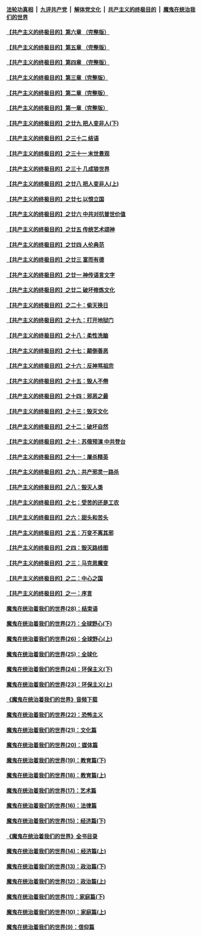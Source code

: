 ####  [法轮功真相](../../../../basic/blob/master/README.md?t=10290701) &nbsp;|&nbsp; [九评共产党](../../../../9ping.md/blob/master/README.md?t=10290701) &nbsp;|&nbsp; [解体党文化](../../../../jtdwh.md/blob/master/README.md?t=10290701)  &nbsp;|&nbsp; [共产主义的终极目的](../../../../gczydzjmd.md/blob/master/README.md?t=10290701) &nbsp;|&nbsp; [魔鬼在统治我们的世界](../../../../mgztzwmdsj.md/blob/master/README.md?t=10290701) 

#### [【共产主义的终极目的】第六章 （完整版）](../pages/nsc422/n11428913.md?t=10290701) 

#### [【共产主义的终极目的】第五章 （完整版）](../pages/nsc422/n11428912.md?t=10290701) 

#### [【共产主义的终极目的】第四章 （完整版）](../pages/nsc422/n11428907.md?t=10290701) 

#### [【共产主义的终极目的】第三章（完整版）](../pages/nsc422/n11428848.md?t=10290701) 

#### [【共产主义的终极目的】第二章（完整版）](../pages/nsc422/n11428831.md?t=10290701) 

#### [【共产主义的终极目的】第一章（完整版）](../pages/nsc422/n11417651.md?t=10290701) 

#### [【共产主义的终极目的】之廿九 把人变非人(下)](../pages/nsc422/n11344140.md?t=10290701) 

#### [【共产主义的终极目的】之三十二 结语](../pages/nsc422/n11360535.md?t=10290701) 

#### [【共产主义的终极目的】之三十一 末世景观](../pages/nsc422/n11351129.md?t=10290701) 

#### [【共产主义的终极目的】之三十 几成狼世界](../pages/nsc422/n11348280.md?t=10290701) 

#### [【共产主义的终极目的】之廿八 把人变非人(上)](../pages/nsc422/n11340492.md?t=10290701) 

#### [【共产主义的终极目的】之廿七 以恨立国](../pages/nsc422/n11336944.md?t=10290701) 

#### [【共产主义的终极目的】之廿六 中共对抗普世价值](../pages/nsc422/n11324785.md?t=10290701) 

#### [【共产主义的终极目的】之廿五 传统艺术颂神](../pages/nsc422/n11296396.md?t=10290701) 

#### [【共产主义的终极目的】之廿四 人伦典范](../pages/nsc422/n11296397.md?t=10290701) 

#### [【共产主义的终极目的】之廿三 富而有德](../pages/nsc422/n11283598.md?t=10290701) 

#### [【共产主义的终极目的】之廿一 神传语言文字](../pages/nsc422/n11263265.md?t=10290701) 

#### [【共产主义的终极目的】之廿二 破坏修炼文化](../pages/nsc422/n11245728.md?t=10290701) 

#### [【共产主义的终极目的】之二十：偷天换日](../pages/nsc422/n11238846.md?t=10290701) 

#### [【共产主义的终极目的】之十九：打开地狱门](../pages/nsc422/n11206376.md?t=10290701) 

#### [【共产主义的终极目的】之十八：柔性洗脑](../pages/nsc422/n11199994.md?t=10290701) 

#### [【共产主义的终极目的】之十七：颠倒善恶](../pages/nsc422/n11179782.md?t=10290701) 

#### [【共产主义的终极目的】之十六：反神骂祖宗](../pages/nsc422/n11166798.md?t=10290701) 

#### [【共产主义的终极目的】之十五：毁人不倦](../pages/nsc422/n11166792.md?t=10290701) 

#### [【共产主义的终极目的】之十四：邪恶之最](../pages/nsc422/n11150249.md?t=10290701) 

#### [【共产主义的终极目的】之十三：毁灭文化](../pages/nsc422/n11135227.md?t=10290701) 

#### [【共产主义的终极目的】之十二：破坏自然](../pages/nsc422/n11135214.md?t=10290701) 

#### [【共产主义的终极目的】之十：苏俄预演 中共登台](../pages/nsc422/n11118424.md?t=10290701) 

#### [【共产主义的终极目的】之十一：屠杀精英](../pages/nsc422/n11118442.md?t=10290701) 

#### [【共产主义的终极目的】之九：共产邪灵一路杀](../pages/nsc422/n11114139.md?t=10290701) 

#### [【共产主义的终极目的】之八：毁灭人类](../pages/nsc422/n11108503.md?t=10290701) 

#### [【共产主义的终极目的】之七：受苦的还是工农](../pages/nsc422/n11101809.md?t=10290701) 

#### [【共产主义的终极目的】之六：甜头和苦头](../pages/nsc422/n11096971.md?t=10290701) 

#### [【共产主义的终极目的】之五：万变不离其邪](../pages/nsc422/n11091285.md?t=10290701) 

#### [【共产主义的终极目的】之四：毁灭路线图](../pages/nsc422/n11086284.md?t=10290701) 

#### [【共产主义的终极目的】之三：马克思魔变](../pages/nsc422/n11061941.md?t=10290701) 

#### [【共产主义的终极目的】之二：中心之国](../pages/nsc422/n11047728.md?t=10290701) 

#### [【共产主义的终极目的】之一：序言](../pages/nsc422/n11086077.md?t=10290701) 

#### [魔鬼在统治着我们的世界(28)：结束语](../pages/nsc422/n10936246.md?t=10290701) 

#### [魔鬼在统治着我们的世界(27)：全球野心(下)](../pages/nsc422/n10928319.md?t=10290701) 

#### [魔鬼在统治着我们的世界(26)：全球野心(上)](../pages/nsc422/n10900318.md?t=10290701) 

#### [魔鬼在统治着我们的世界(25)：全球化](../pages/nsc422/n10788205.md?t=10290701) 

#### [魔鬼在统治着我们的世界(24)：环保主义(下)](../pages/nsc422/n10695307.md?t=10290701) 

#### [魔鬼在统治着我们的世界(23)：环保主义(上)](../pages/nsc422/n10688613.md?t=10290701) 

#### [《魔鬼在统治着我们的世界》音频下载](../pages/nsc422/n10635553.md?t=10290701) 

#### [魔鬼在统治着我们的世界(22)：恐怖主义](../pages/nsc422/n10614727.md?t=10290701) 

#### [魔鬼在统治着我们的世界(21)：文化篇](../pages/nsc422/n10597706.md?t=10290701) 

#### [魔鬼在统治着我们的世界(20)：媒体篇](../pages/nsc422/n10586579.md?t=10290701) 

#### [魔鬼在统治着我们的世界(19)：教育篇(下)](../pages/nsc422/n10564808.md?t=10290701) 

#### [魔鬼在统治着我们的世界(18)：教育篇(上)](../pages/nsc422/n10526970.md?t=10290701) 

#### [魔鬼在统治着我们的世界(17)：艺术篇](../pages/nsc422/n10499093.md?t=10290701) 

#### [魔鬼在统治着我们的世界(16)：法律篇](../pages/nsc422/n10485969.md?t=10290701) 

#### [魔鬼在统治着我们的世界(15)：经济篇(下)](../pages/nsc422/n10469975.md?t=10290701) 

#### [《魔鬼在统治着我们的世界》全书目录](../pages/nsc422/n10464261.md?t=10290701) 

#### [魔鬼在统治着我们的世界(14)：经济篇(上)](../pages/nsc422/n10457370.md?t=10290701) 

#### [魔鬼在统治着我们的世界(13)：政治篇(下)](../pages/nsc422/n10448270.md?t=10290701) 

#### [魔鬼在统治着我们的世界(12)：政治篇(上)](../pages/nsc422/n10444576.md?t=10290701) 

#### [魔鬼在统治着我们的世界(11)：家庭篇(下)](../pages/nsc422/n10440961.md?t=10290701) 

#### [魔鬼在统治着我们的世界(10)：家庭篇(上)](../pages/nsc422/n10435448.md?t=10290701) 

#### [魔鬼在统治着我们的世界(9)：信仰篇](../pages/nsc422/n10432159.md?t=10290701) 

